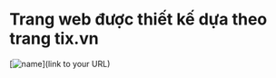 # Trang web được thiết kế dựa theo trang tix.vn
[![name](https://github.com/VanNam109/tix-sass/blob/main/img/hinhanhtrang.png)](link to your URL)
